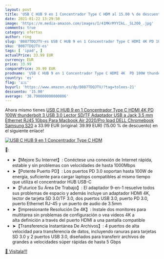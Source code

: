 ```yaml
---
layout: post
title: 'USB C HUB 9 en 1 Concentrador Type C HDM al 15.00 % de descuento'
date: 2021-01-22 13:29:50
image: 'https://m.media-amazon.com/images/I/41MKrMYYIkL._SL200_.jpg'
comments: true
category: ofertas
author: ring
slug: 'B087TDQJTV-es USB C HUB 9 en 1 Concentrador Type C HDMI 4K PD 100W...'
sku: 'B087TDQJTV-es'
tags: [ 'ipad', ]
actualPrice: 33.99 EUR
currency: EUR
price: 33.99
comparePrice: 39.99 EUR
prodname: 'USB C HUB 9 en 1 Concentrador Type C HDMI 4K  PD 100W thunderbolt 3  USB 3.0  Lector SD/TF  Adaptador USB a Jack 3.5 mm  Ethernet RJ45 1Gbps Para Macbook Air 2020/Pro Ipad DELL Chromebook Samsung S20'
country: 'es'
flag: '🇪🇸'
buyurl: 'https://www.amazon.es/dp/B087TDQJTV/?tag=tolees-21'
descuento: '15.00'
average: '38.790000000000006'
---
```


Ahora mismo tienes [USB C HUB 9 en 1 Concentrador Type C HDMI 4K  PD 100W thunderbolt 3  USB 3.0  Lector SD/TF  Adaptador USB a Jack 3.5 mm  Ethernet RJ45 1Gbps Para Macbook Air 2020/Pro Ipad DELL Chromebook Samsung S20](https://www.amazon.es/dp/B087TDQJTV/?tag=tolees-21) a 33.99 EUR (original: 39.99 EUR) (15.00 %  de descuento) en el siguiente enlace!

[![USB C HUB 9 en 1 Concentrador Type C HDM](https://m.media-amazon.com/images/I/41MKrMYYIkL._SL200_.jpg)](https://www.amazon.es/dp/B087TDQJTV/?tag=tolees-21)

🔎:

- ➤【Mejore Su Internet】: Conéctese una conexión de Internet rápida, estable y sin problemas con velocidades de hasta 1000Mbps         
- ➤【Potente Puerto PD】: Los puertos PD 3.0 soportan hasta 100W de energía, suficiente para cargar laptops compatibles al mismo tiempo que utiliza el concentrador HUB USB-C      
- ➤【Futurice Su Área De Trabajo】: El adaptador 9-en-1 resuelve todos sus problemas de espacio y además incluye un adaptador HDMI 4K, lector de tarjeta SD 3.0/TF 3.0, dos puertos USB 3.0, puerto PD 3.0, puerto Ethernet RJ-45 y un puerto de audio de 3.5mm
- ➤【Impresionante Resolución De 4K】: Instale dos monitores para multitarea sin problemas de configuración o vea videos 4K a alta definición a través del puerto HDMI a una pantalla compatible
- ➤【Transferencia Instantánea De Archivos】: 4 puertos de alta velocidad para transferencia de datos, incluyendo ranuras para tarjetas SD 3.0 y 2 puertos USB 3.0, diseñados para transferir archivos de grandes a velocidades súper rápidas de hasta 5 Gbps     

[🛒 Visítala!!!](https://www.amazon.es/dp/B087TDQJTV/?tag=tolees-21)
